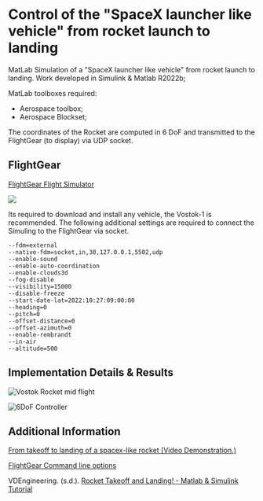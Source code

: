 # Control of the "SpaceX launcher like vehicle" from rocket launch to landing
MatLab Simulation of a "SpaceX launcher like vehicle" from rocket launch to landing. 
Work developed in Simulink & Matlab R2022b;

MatLab toolboxes required:
  - Aerospace toolbox;
  - Aerospace Blockset;

The coordinates of the Rocket are computed in 6 DoF and transmitted to the FlightGear (to display) via UDP socket.

## FlightGear
[FlightGear Flight Simulator](https://www.flightgear.org/)

![](https://github.com/AlexMaks02/Rocket_Launch_to_Landing/blob/main/figs/FlightGear.png)

Its required to download and install any vehicle, the Vostok-1 is recommended.
The following additional settings are required to connect the Simuling to the FlightGear via socket.

```
--fdm=external
--native-fdm=socket,in,30,127.0.0.1,5502,udp
--enable-sound
--enable-auto-coordination
--enable-clouds3d
--fog-disable
--visibility=15000
--disable-freeze
--start-date-lat=2022:10:27:09:00:00
--heading=0
--pitch=0
--offset-distance=0
--offset-azimuth=0
--enable-rembrandt
--in-air
--altitude=500
```

## Implementation Details & Results

![Vostok Rocket mid flight](https://github.com/AlexMaks02/Rocket_Launch_to_Landing/blob/main/figs/Vostok_2.png)

![6DoF Controller](https://github.com/AlexMaks02/Rocket_Launch_to_Landing/blob/main/figs/2FlightGear.PNG)

## Additional Information
[From takeoff to landing of a spacex-like rocket (Video Demonstration.)](https://www.youtube.com/watch?v=jXIwPWmPuBg&t=171s&ab_channel=Maks)

[FlightGear Command line options](https://wiki.flightgear.org/Command_line_options)

VDEngineering. (s.d.). [Rocket Takeoff and Landing! - Matlab & Simulink Tutorial](https://www.youtube.com/watch?v=jI0eWIgXsT4&ab_channel=VDEngineering)
